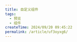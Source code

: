 ```yaml
---
title: 自定义组件
tags:
  - 预览
  - 组件
createTime: 2024/09/20 09:45:22
permalink: /article/uf3oyxg6/
---
```


<CustomComponent />